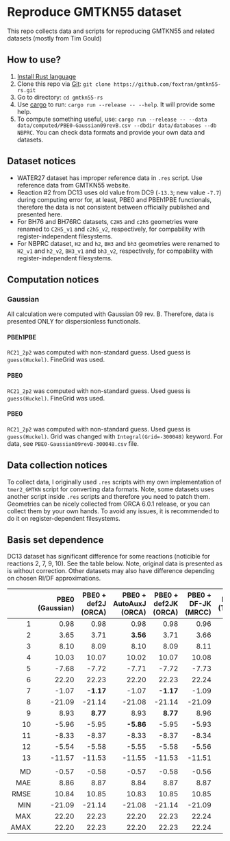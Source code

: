 # Reproduce GMTKN55 dataset

This repo collects data and scripts for reproducing GMTKN55 and related datasets (mostly from Tim Gould)

## How to use?

1. [Install Rust language](https://www.rust-lang.org/tools/install)
2. Clone this repo via [Git](https://git-scm.com): `git clone https://github.com/foxtran/gmtkn55-rs.git`
3. Go to directory: `cd gmtkn55-rs`
4. Use [cargo](https://doc.rust-lang.org/cargo/) to run: `cargo run --release -- --help`. It will provide some help.
5. To compute something useful, use: `cargo run --release -- --data data/computed/PBE0-Gaussian09revB.csv --dbdir data/databases --db NBPRC`. You can check data formats and provide your own data and datasets.

## Dataset notices

- WATER27 dataset has improper reference data in `.res` script. Use reference data from GMTKN55 website.
- Reaction #2 from DC13 uses old value from DC9 (`-13.3`; new value `-7.7`) during computing error for, at least, PBE0 and PBEh1PBE functionals, therefore the data is not consistent between officially published and presented here.
- For BH76 and BH76RC datasets, `C2H5` and `c2h5` geometries were renamed to `C2H5_v1` and `c2h5_v2`, respectively, for compability with register-independent filesystems.
- For NBPRC dataset, `H2` and `h2`, `BH3` and `bh3` geometries were renamed to `H2_v1` and `h2_v2`, `BH3_v1` and `bh3_v2`, respectively, for compability with register-independent filesystems.

## Computation notices

### Gaussian

All calculation were computed with Gaussian 09 rev. B. Therefore, data is presented ONLY for dispersionless functionals.

#### PBEh1PBE

`RC21_2p2` was computed with non-standard guess. Used guess is `guess(Huckel)`. FineGrid was used.

#### PBE0

`RC21_2p2` was computed with non-standard guess. Used guess is `guess(Huckel)`. FineGrid was used.

#### PBE0

`RC21_2p2` was computed with non-standard guess. Used guess is `guess(Huckel)`. Grid was changed with `Integral(Grid=-300048)` keyword. For data, see `PBE0-Gaussian09revB-300048.csv` file.

## Data collection notices

To collect data, I originally used `.res` scripts with my own implementation of `tmer2_GMTKN` script for converting data formats.
Note, some datasets uses another script inside `.res` scripts and therefore you need to patch them.
Geometries can be nicely collected from ORCA 6.0.1 release, or you can collect them by your own hands.
To avoid any issues, it is recommended to do it on register-dependent filesystems.

## Basis set dependence

DC13 dataset has significant difference for some reactions (noticible for reactions 2, 7, 9, 10). See the table below. Note, original data is presented as is without correction.
Other datasets may also have difference depending on chosen RI/DF approximations.

|      | PBE0 (Gaussian) | PBE0 + def2J (ORCA) | PBE0 + AutoAuxJ (ORCA) | PBE0 + def2JK (ORCA) | PBE0 + DF-JK (MRCC) | PBE0 + def2J (TM/orig.data) |
|-----:|----------------:|--------------------:|-----------------------:|---------------------:|--------------------:|----------------------------:|
|    1 |            0.98 |                0.98 |                   0.98 |                 0.98 |                0.96 |                        0.98 |
|    2 |            3.65 |                3.71 |               **3.56** |                 3.71 |                3.66 |                    **9.20** |
|    3 |            8.10 |                8.09 |                   8.10 |                 8.09 |                8.11 |                        8.09 |
|    4 |           10.03 |               10.07 |                  10.02 |                10.07 |               10.08 |                       10.04 |
|    5 |           -7.68 |               -7.72 |                  -7.71 |                -7.72 |               -7.73 |                       -7.76 |
|    6 |           22.20 |               22.23 |                  22.20 |                22.23 |               22.24 |                       22.23 |
|    7 |           -1.07 |           **-1.17** |                  -1.07 |            **-1.17** |               -1.09 |                   **-1.17** |
|    8 |          -21.09 |              -21.14 |                 -21.08 |               -21.14 |              -21.09 |                      -21.14 |
|    9 |            8.93 |            **8.77** |                   8.93 |             **8.77** |                8.96 |                    **8.76** |
|   10 |           -5.96 |               -5.95 |              **-5.86** |                -5.95 |               -5.93 |                       -5.97 |
|   11 |           -8.33 |               -8.37 |                  -8.33 |                -8.37 |               -8.34 |                       -8.37 |
|   12 |           -5.54 |               -5.58 |                  -5.55 |                -5.58 |               -5.56 |                       -5.58 |
|   13 |          -11.57 |              -11.53 |                 -11.55 |               -11.53 |              -11.51 |                      -11.51 |
|      |                 |                     |                        |                      |                     |                             |
|   MD |           -0.57 |               -0.58 |                  -0.57 |                -0.58 |               -0.56 |                       -0.17 |
|  MAE |            8.86 |                8.87 |                   8.84 |                 8.87 |                8.87 |                        9.29 |
| RMSE |           10.84 |               10.85 |                  10.83 |                10.85 |               10.85 |                       11.10 |
|  MIN |          -21.09 |              -21.14 |                 -21.08 |               -21.14 |              -21.09 |                             |
|  MAX |           22.20 |               22.23 |                  22.20 |                22.23 |               22.24 |                             |
| AMAX |           22.20 |               22.23 |                  22.20 |                22.23 |               22.24 |                             |
